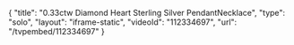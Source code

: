 {
    "title": "0.33ctw Diamond Heart Sterling Silver PendantNecklace",
    "type": "solo",
    "layout": "iframe-static",
    "videoId": "112334697",
    "url": "\/tvpembed\/112334697"
}